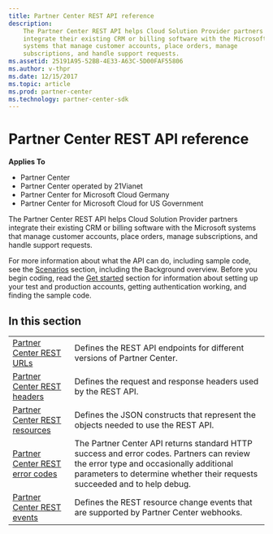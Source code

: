 ```yaml
---
title: Partner Center REST API reference
description: 
    The Partner Center REST API helps Cloud Solution Provider partners
    integrate their existing CRM or billing software with the Microsoft
    systems that manage customer accounts, place orders, manage
    subscriptions, and handle support requests.
ms.assetid: 25191A95-52BB-4E33-A63C-5D00FAF55806
ms.author: v-thpr
ms.date: 12/15/2017
ms.topic: article
ms.prod: partner-center
ms.technology: partner-center-sdk
---
```


# Partner Center REST API reference


<span class="sidebar_heading" style="font-weight: bold;">Applies
To</span>

-   Partner Center
-   Partner Center operated by 21Vianet
-   Partner Center for Microsoft Cloud Germany
-   Partner Center for Microsoft Cloud for US Government

The Partner Center REST API helps Cloud Solution Provider partners
integrate their existing CRM or billing software with the Microsoft
systems that manage customer accounts, place orders, manage
subscriptions, and handle support requests.

For more information about what the API can do, including sample code,
see the [Scenarios](scenarios.md) section, including the Background
overview. Before you begin coding, read the [Get
started](get-started.md) section for information about setting up your
test and production accounts, getting authentication working, and
finding the sample code.

## <span id="In_this_section"></span><span id="in_this_section"></span><span id="IN_THIS_SECTION"></span>In this section


|                                                                    |                                                                                                                                                                                                                  |
|--------------------------------------------------------------------|------------------------------------------------------------------------------------------------------------------------------------------------------------------------------------------------------------------|
| [Partner Center REST URLs](partner-center-rest-urls.md)           | Defines the REST API endpoints for different versions of Partner Center.                                                                                                                                         |
| [Partner Center REST headers](headers.md)                         | Defines the request and response headers used by the REST API.                                                                                                                                                   |
| [Partner Center REST resources](partner-center-rest-resources.md) | Defines the JSON constructs that represent the objects needed to use the REST API.                                                                                                                               |
| [Partner Center REST error codes](error-codes.md)                 | The Partner Center API returns standard HTTP success and error codes. Partners can review the error type and occasionally additional parameters to determine whether their requests succeeded and to help debug. |
| [Partner Center REST events](partner-center-webhooks-events.md)   | Defines the REST resource change events that are supported by Partner Center webhooks. |


 

 

 




